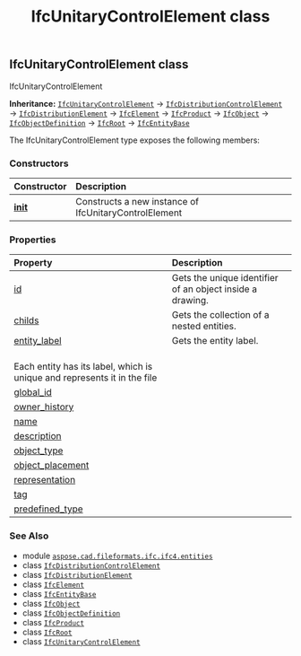 ﻿---
title: IfcUnitaryControlElement class
second_title: Aspose.CAD for Python via .NET API References
description: 
type: docs
weight: 7430
url: /python-net/aspose.cad.fileformats.ifc.ifc4.entities/ifcunitarycontrolelement/
is_root: false
---

## IfcUnitaryControlElement class

IfcUnitaryControlElement



**Inheritance:** [`IfcUnitaryControlElement`](/cad/python-net/aspose.cad.fileformats.ifc.ifc4.entities/ifcunitarycontrolelement) → 
[`IfcDistributionControlElement`](/cad/python-net/aspose.cad.fileformats.ifc.ifc4.entities/ifcdistributioncontrolelement) → 
[`IfcDistributionElement`](/cad/python-net/aspose.cad.fileformats.ifc.ifc4.entities/ifcdistributionelement) → 
[`IfcElement`](/cad/python-net/aspose.cad.fileformats.ifc.ifc4.entities/ifcelement) → 
[`IfcProduct`](/cad/python-net/aspose.cad.fileformats.ifc.ifc4.entities/ifcproduct) → 
[`IfcObject`](/cad/python-net/aspose.cad.fileformats.ifc.ifc4.entities/ifcobject) → 
[`IfcObjectDefinition`](/cad/python-net/aspose.cad.fileformats.ifc.ifc4.entities/ifcobjectdefinition) → 
[`IfcRoot`](/cad/python-net/aspose.cad.fileformats.ifc.ifc4.entities/ifcroot) → 
[`IfcEntityBase`](/cad/python-net/aspose.cad.fileformats.ifc/ifcentitybase)



The IfcUnitaryControlElement type exposes the following members:

### Constructors
| Constructor | Description |
| :- | :- |
| [__init__](/cad/python-net/aspose.cad.fileformats.ifc.ifc4.entities/ifcunitarycontrolelement/__init__/#) | Constructs a new instance of IfcUnitaryControlElement |


### Properties
| Property | Description |
| :- | :- |
| [id](/cad/python-net/aspose.cad.fileformats.ifc.ifc4.entities/ifcunitarycontrolelement/id) | Gets the unique identifier of an object inside a drawing. |
| [childs](/cad/python-net/aspose.cad.fileformats.ifc.ifc4.entities/ifcunitarycontrolelement/childs) | Gets the collection of a nested entities. |
| [entity_label](/cad/python-net/aspose.cad.fileformats.ifc.ifc4.entities/ifcunitarycontrolelement/entity_label) | Gets the entity label.<br/>Each entity has its label, which is unique and represents it in the file |
| [global_id](/cad/python-net/aspose.cad.fileformats.ifc.ifc4.entities/ifcunitarycontrolelement/global_id) |  |
| [owner_history](/cad/python-net/aspose.cad.fileformats.ifc.ifc4.entities/ifcunitarycontrolelement/owner_history) |  |
| [name](/cad/python-net/aspose.cad.fileformats.ifc.ifc4.entities/ifcunitarycontrolelement/name) |  |
| [description](/cad/python-net/aspose.cad.fileformats.ifc.ifc4.entities/ifcunitarycontrolelement/description) |  |
| [object_type](/cad/python-net/aspose.cad.fileformats.ifc.ifc4.entities/ifcunitarycontrolelement/object_type) |  |
| [object_placement](/cad/python-net/aspose.cad.fileformats.ifc.ifc4.entities/ifcunitarycontrolelement/object_placement) |  |
| [representation](/cad/python-net/aspose.cad.fileformats.ifc.ifc4.entities/ifcunitarycontrolelement/representation) |  |
| [tag](/cad/python-net/aspose.cad.fileformats.ifc.ifc4.entities/ifcunitarycontrolelement/tag) |  |
| [predefined_type](/cad/python-net/aspose.cad.fileformats.ifc.ifc4.entities/ifcunitarycontrolelement/predefined_type) |  |



### See Also
* module [`aspose.cad.fileformats.ifc.ifc4.entities`](..)
* class [`IfcDistributionControlElement`](/cad/python-net/aspose.cad.fileformats.ifc.ifc4.entities/ifcdistributioncontrolelement)
* class [`IfcDistributionElement`](/cad/python-net/aspose.cad.fileformats.ifc.ifc4.entities/ifcdistributionelement)
* class [`IfcElement`](/cad/python-net/aspose.cad.fileformats.ifc.ifc4.entities/ifcelement)
* class [`IfcEntityBase`](/cad/python-net/aspose.cad.fileformats.ifc/ifcentitybase)
* class [`IfcObject`](/cad/python-net/aspose.cad.fileformats.ifc.ifc4.entities/ifcobject)
* class [`IfcObjectDefinition`](/cad/python-net/aspose.cad.fileformats.ifc.ifc4.entities/ifcobjectdefinition)
* class [`IfcProduct`](/cad/python-net/aspose.cad.fileformats.ifc.ifc4.entities/ifcproduct)
* class [`IfcRoot`](/cad/python-net/aspose.cad.fileformats.ifc.ifc4.entities/ifcroot)
* class [`IfcUnitaryControlElement`](/cad/python-net/aspose.cad.fileformats.ifc.ifc4.entities/ifcunitarycontrolelement)
